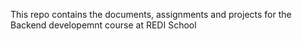 This repo contains the documents, assignments and projects for the Backend developemnt course at REDI School
